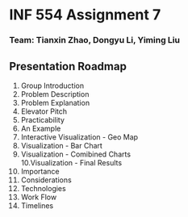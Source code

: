 # INF 554 Assignment 7

### Team: Tianxin Zhao, Dongyu Li, Yiming Liu 
## Presentation Roadmap


1. Group Introduction  
2. Problem Description  
3. Problem Explanation  
4. Elevator Pitch  
5. Practicability  
6. An Example  
7. Interactive Visualization - Geo Map    
8. Visualization - Bar Chart  
9. Visualization - Comibined Charts  
10.Visualization - Final Results  
11. Importance  
12. Considerations  
13. Technologies  
14. Work Flow  
15. Timelines  
